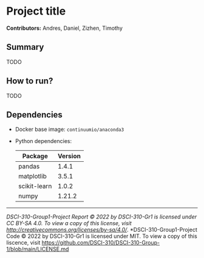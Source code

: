 # Project title

**Contributors:** Andres, Daniel, Zizhen, Timothy





## Summary

TODO



## How to run?

TODO



## Dependencies

- Docker base image: `continuumio/anaconda3`

- Python dependencies:

  | Package      | Version |
  | ------------ | ------- |
  | pandas       |  1.4.1  |
  | matplotlib   |  3.5.1  |
  | scikit-learn |  1.0.2  |
  | numpy        |  1.21.2 |

  





---

*DSCI-310-Group1-Project Report © 2022 by DSCI-310-Gr1 is licensed under CC BY-SA 4.0. To view a copy of this license, visit http://creativecommons.org/licenses/by-sa/4.0/*.
*DSCI-310-Group1-Project Code © 2022 by DSCI-310-Gr1 is licensed under MIT. To view a copy of this liscence, visit https://github.com/DSCI-310/DSCI-310-Group-1/blob/main/LICENSE.md
